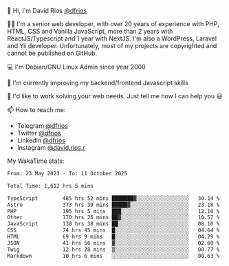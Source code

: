 👋 Hi, I'm David Rios [@dfrios](https://github.com/dfrios)

👨‍💻 I'm a senior web developer, with over 20 years of experience with PHP, HTML, CSS and Vanilla JavaScript, more than 2 years with ReactJS/Typescript and 1 year with NextJS. I'm also a WordPress, Laravel and Yii developer. Unfortunately, most of my projects are copyrighted and cannot be published on GitHub.

💻 I'm Debian/GNU Linux Admin since year 2000

🌱 I'm currently improving my backend/frontend Javascript skills

💞️ I'd like to work solving your web needs. Just tell me how I can help you 😃

📫 How to reach me:
* Telegram [@dfrios](https://t.me/dfrios)
* Twitter [@dfrios](https://twitter.com/dfrios)
* Linkedin [@dfrios](https://linkedin.com/in/dfrios)
* Instagram [@david.rios.r](https://instagram.com/david.rios.r)



My WakaTime stats:
<!--START_SECTION:waka-->

```txt
From: 23 May 2023 - To: 11 October 2025

Total Time: 1,612 hrs 5 mins

TypeScript        485 hrs 52 mins ███████▓░░░░░░░░░░░░░░░░░   30.14 %
Astro             373 hrs 39 mins █████▓░░░░░░░░░░░░░░░░░░░   23.18 %
PHP               195 hrs 5 mins  ███░░░░░░░░░░░░░░░░░░░░░░   12.10 %
Other             170 hrs 26 mins ██▓░░░░░░░░░░░░░░░░░░░░░░   10.57 %
JavaScript        130 hrs 38 mins ██░░░░░░░░░░░░░░░░░░░░░░░   08.10 %
CSS               74 hrs 45 mins  █░░░░░░░░░░░░░░░░░░░░░░░░   04.64 %
HTML              69 hrs 9 mins   █░░░░░░░░░░░░░░░░░░░░░░░░   04.29 %
JSON              41 hrs 56 mins  ▓░░░░░░░░░░░░░░░░░░░░░░░░   02.60 %
Twig              12 hrs 28 mins  ▒░░░░░░░░░░░░░░░░░░░░░░░░   00.77 %
Markdown          10 hrs 6 mins   ░░░░░░░░░░░░░░░░░░░░░░░░░   00.63 %
```

<!--END_SECTION:waka-->
